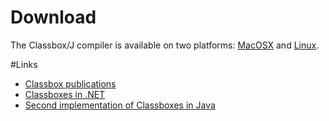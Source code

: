 <h1><a name="Download"></a>Download</h1> 

The Classbox/J compiler is available on two platforms: [MacOSX](/download/cbj/CBJ_MacOSX.zip) and [Linux](/download/cbj/CBJ_Linux.zip).

 
#Links


- [Classbox publications](%assets_url%/scgbib/?query=classbox&filter=Year)
- [Classboxes in .NET](http://www.cs.iastate.edu/~lumpe/CBs/)
- [Second implementation of Classboxes in Java](http://pleiad.dcc.uchile.cl/research/software/classboxes)
